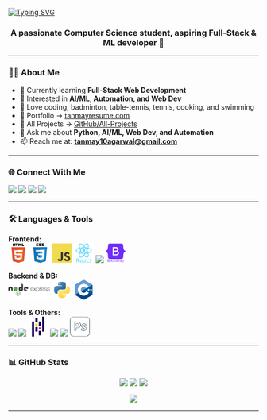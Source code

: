 [![Typing SVG](https://readme-typing-svg.demolab.com?font=Delicious+Handrawn&size=60&pause=1000&color=F70000&background=F5F5F51F&center=true&vCenter=true&width=800&height=75&lines=Hi+👋,+I'm+Tanmay+Agarwal)](https://git.io/typing-svg)

<h3 align="center">A passionate Computer Science student, aspiring Full-Stack & ML developer 🚀</h3>

---

### 👨‍💻 About Me  
- 🌱 Currently learning **Full-Stack Web Development**  
- 👀 Interested in **AI/ML, Automation, and Web Dev**  
- 🎾 Love coding, badminton, table-tennis, tennis, cooking, and swimming  
- 💼 Portfolio → [tanmayresume.com](https://tanmayresume.com/)  
- 📂 All Projects → [GitHub/All-Projects](https://github.com/Ta2830/All-Projects)  
- 💬 Ask me about **Python, AI/ML, Web Dev, and Automation**  
- 📫 Reach me at: **tanmay10agarwal@gmail.com**  

---

### 🌐 Connect With Me  
<p align="left">
<a href="https://www.linkedin.com/in/tanmayagarwal123/" target="_blank"><img src="https://img.icons8.com/color/48/000000/linkedin.png" width="40"/></a>
<a href="https://www.instagram.com/tanmay.agarwal10/" target="_blank"><img src="https://img.icons8.com/color/48/000000/instagram-new.png" width="40"/></a>
<a href="https://www.codechef.com/users/tanmay10a" target="_blank"><img src="https://cdn.jsdelivr.net/npm/simple-icons@3.1.0/icons/codechef.svg" width="40"/></a>
<a href="https://leetcode.com/tanmay135/" target="_blank"><img src="https://img.icons8.com/external-tal-revivo-shadow-tal-revivo/48/000000/external-level-up-your-coding-skills-and-quickly-land-a-job-logo-shadow-tal-revivo.png" width="40"/></a>
</p>

---

### 🛠️ Languages & Tools  
**Frontend:**  
<img src="https://raw.githubusercontent.com/devicons/devicon/master/icons/html5/html5-original-wordmark.svg" width="40"/> 
<img src="https://raw.githubusercontent.com/devicons/devicon/master/icons/css3/css3-original-wordmark.svg" width="40"/> 
<img src="https://raw.githubusercontent.com/devicons/devicon/master/icons/javascript/javascript-original.svg" width="40"/> 
<img src="https://raw.githubusercontent.com/devicons/devicon/master/icons/react/react-original-wordmark.svg" width="40"/> 
<img src="https://angular.io/assets/images/logos/angular/angular.svg" width="40"/> 
<img src="https://raw.githubusercontent.com/devicons/devicon/master/icons/bootstrap/bootstrap-plain-wordmark.svg" width="40"/>  

**Backend & DB:**  
<img src="https://raw.githubusercontent.com/devicons/devicon/master/icons/nodejs/nodejs-original-wordmark.svg" width="40"/> 
<img src="https://raw.githubusercontent.com/devicons/devicon/master/icons/express/express-original-wordmark.svg" width="40"/> 
<img src="https://raw.githubusercontent.com/devicons/devicon/master/icons/python/python-original.svg" width="40"/> 
<img src="https://raw.githubusercontent.com/devicons/devicon/master/icons/cplusplus/cplusplus-original.svg" width="40"/>  

**Tools & Others:**  
<img src="https://git-scm.com/images/logos/downloads/Git-Icon-1788C.png" width="40"/> 
<img src="https://www.vectorlogo.zone/logos/opencv/opencv-icon.svg" width="40"/> 
<img src="https://raw.githubusercontent.com/devicons/devicon/master/icons/pandas/pandas-original.svg" width="40"/> 
<img src="https://upload.wikimedia.org/wikipedia/commons/2/21/Matlab_Logo.png" width="40"/> 
<img src="https://www.vectorlogo.zone/logos/figma/figma-icon.svg" width="40"/> 
<img src="https://raw.githubusercontent.com/devicons/devicon/master/icons/photoshop/photoshop-line.svg" width="40"/> 

---

### 📊 GitHub Stats  
<p align="center">
  <img src="https://github-readme-stats.vercel.app/api?username=Ta2830&show_icons=true&theme=tokyonight" height="150"/> 
  <img src="https://github-readme-stats.vercel.app/api/top-langs/?username=Ta2830&layout=compact&theme=tokyonight" height="150"/>
  <img src="https://github-readme-streak-stats.herokuapp.com/?user=Ta2830&theme=tokyonight" height="150"/>
</p>

<p align="center">
  <img src="https://github-readme-streak-stats.herokuapp.com/?user=tanmayagarwal123&theme=tokyonight" height="150"/>
</p>

---

